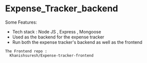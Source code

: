 # Expense_Tracker_backend

Some Features:

-  Tech stack : Node JS , Express , Mongoose
-  Used as the backend for the expense tracker
-  Run both the expense tracker's backend as well as the frontend


```
The Frontend repo : 
  Khanishsuresh/Expense-tracker-frontend
```
